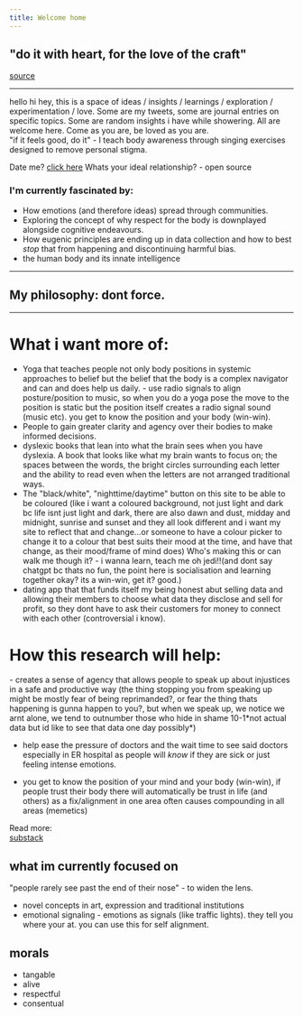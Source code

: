 ```yaml
---
title: Welcome home
---
```


## "do it with heart, for the love of the craft"


[source](https://x.com/vidhvatm/status/1902271435663667458)

---------------------------


hello hi hey, this is a space of ideas / insights / learnings / exploration / experimentation / love.
Some are my tweets, some are journal entries on specific topics.
Some are random insights i have while showering.
All are welcome here.
Come as you are, be loved as you are.<br>
"if it feels good, do it" - I teach body awareness through singing exercises designed to remove personal stigma.



Date me? [click here](https://cuties.app/profile/franklin-1742733101892x813177518641711600)
Whats your ideal relationship? - open source
### I'm currently fascinated by:

- How emotions (and therefore ideas) spread through communities.
- Exploring the concept of why respect for the body is downplayed alongside cognitive endeavours.
- How eugenic principles are ending up in data collection and how to best *stop* that from happening and discontinuing harmful bias.
- the human body and its innate intelligence

----------------

## My philosophy: dont force.

---------------------


# What i want more of:

- Yoga that teaches people not only body positions in systemic approaches to belief but the belief that the body is a complex navigator and can and does help us daily. - use radio signals to align posture/position to music, so when you do a yoga pose the move to the position is static but the position itself creates a radio signal sound (music etc). you get to know the position and your body (win-win).
- People to gain greater clarity and agency over their bodies to make informed decisions. 
- dyslexic books that lean into what the brain sees when you have dyslexia. A book that looks like what my brain wants to focus on; the spaces between the words, the bright circles surrounding each letter and the ability to read even when the letters are not arranged traditional ways.
- The "black/white", "nighttime/daytime" button on this site to be able to be coloured (like i want a coloured background, not just light and dark bc life isnt just light and dark, there are also dawn and dust, midday and midnight, sunrise and sunset and they all look different and i want my site to reflect that and change...or someone to have a colour picker to change it to a colour that best suits their mood at the time, and have that change, as their mood/frame of mind does) Who's making this or can walk me though it? - i wanna learn, teach me oh jedi!!(and dont say chatgpt bc thats no fun, the point here is socialisation and learning together okay? its a win-win, get it? good.)
- dating app that that funds itself my being honest abut selling data and allowing their members to choose what data they disclose and sell for profit, so they dont have to ask their customers for money to connect with each other (controversial i know).
  
<h1>How this research will help:</h1>
- creates a sense of agency that allows people to speak up about injustices in a safe and productive way (the thing stopping you from speaking up might be mostly fear of being reprimanded?, or fear the thing thats happening is gunna happen to you?, but when we speak up, we notice we arnt alone, we tend to outnumber those who hide in shame 10-1*not actual data but id like to see that data one day possibly*)

- help ease the pressure of doctors and the wait time to see said doctors especially in ER hospital as people will *know* if they are sick or just feeling intense emotions.

- you get to know the position of your mind and your body (win-win), if people trust their body there will automatically be trust in life (and others) as a fix/alignment in one area often causes compounding in all areas (memetics)

Read more:  
[substack](https://open.substack.com/pub/karboncopy/p/the-bodys-beautiful-betrayal?r=1v7xyt&utm_campaign=post&utm_medium=web&showWelcomeOnShare=false)

## what im currently focused on
"people rarely see past the end of their nose" - to widen the lens.

- novel concepts in art, expression and traditional institutions
- emotional signaling - emotions as signals (like traffic lights). they tell you where your at. you can use this for self alignment.
## morals
- tangable
- alive
- respectful
- consentual
<br>


